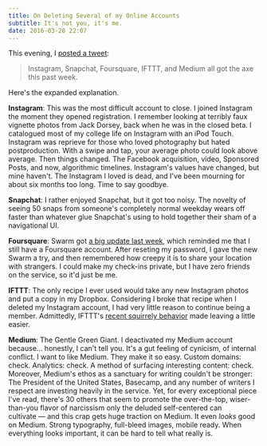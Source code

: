```yaml
---
title: On Deleting Several of my Online Accounts
subtitle: It's not you, it's me. 
date: 2016-03-28 22:07
---
```

This evening, I [posted a tweet](https://twitter.com/Dreger/status/714619719299567616): 

> Instagram, Snapchat, Foursquare, IFTTT, and Medium all got the axe this past week.

Here's the expanded explanation. 

**Instagram**: This was the most difficult account to close. I joined Instagram the moment they opened registration. I remember looking at terribly faux vignette photos from Jack Dorsey, back when he was in the closed beta. I catalogued most of my college life on Instagram with an iPod Touch. Instagram was reprieve for those who loved photography but hated postproduction. With a swipe and tap, your average photo could look above average. Then things changed. The Facebook acquisition, video, Sponsored Posts, and now, algorithmic timelines. Instagram's values have changed, but mine haven't. The Instagram I loved is dead, and I've been mourning for about six months too long. Time to say goodbye. 

**Snapchat**: I rather enjoyed Snapchat, but it got too noisy. The novelty of seeing 50 snaps from someone's completely normal weekday wears off faster than whatever glue Snapchat's using to hold together their sham of a navigational UI.  

**Foursquare**: Swarm got [a big update last week](https://medium.com/foursquare-direct/swarm-4-0-ui-elements-as-brand-and-brand-as-ui-element-b8ae437a9fb3#.pvptq0gdi), which reminded me that I still have a Foursquare account. After reseting my password, I gave the new Swarm a try, and then remembered how creepy it is to share your location with strangers. I could make my check-ins private, but I have zero friends on the service, so it'd just be me. 

**IFTTT**: The only recipe I ever used would take any new Instagram photos and put a copy in my Dropbox. Considering I broke that recipe when I deleted my Instagram account, I had very little reason to continue being a member. Admittedly, IFTTT's [recent squirrely behavior](https://blog.pinboard.in/2016/03/my_heroic_and_lazy_stand_against_ifttt/) made leaving a little easier. 

**Medium**: The Gentle Green Giant. I deactivated my Medium account because... honestly, I can't tell you. It's a gut feeling of cynicism, of internal conflict. I want to like Medium. They make it so easy. Custom domains: check. Analytics: check. A method of surfacing interesting content: check. Moreover, Medium's ethos as a sanctuary for writing couldn't be stronger: The President of the United States, Basecamp, and any number of writers I respect are investing heavily in the service. Yet, for every exceptional piece I've read, there's 30 others that seem to promote the over-the-top, wiser-than-you flavor of narcissism only the deluded self-centered can cultivate — and this crap gets huge traction on Medium. It even _looks_ good on Medium. Strong typography, full-bleed images, mobile ready. When everything looks important, it can be hard to tell what really is.
